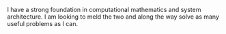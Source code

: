 I have a strong foundation in computational mathematics and system architecture. I am looking to meld the two and along the way solve as many useful problems as I can.
